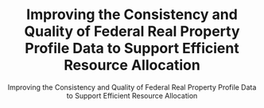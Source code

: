 ---
title: "Improving the Consistency and Quality of Federal Real Property Profile Data to Support Efficient Resource Allocation"
subtitle: "Improving the Consistency and Quality of Federal Real Property Profile Data to Support Efficient Resource Allocation"
doc-link: ../assets/files/GSA-Memo-to-Agencies-Regarding-Revised-Definitions-for-FY-2018-Reporting-12.1.16.pdf
layout: resources-landing
filters: real-property memorandum omb 2016
---